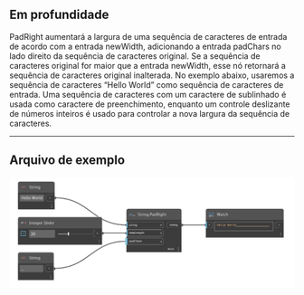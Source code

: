 ## Em profundidade
PadRight aumentará a largura de uma sequência de caracteres de entrada de acordo com a entrada newWidth, adicionando a entrada padChars no lado direito da sequência de caracteres original. Se a sequência de caracteres original for maior que a entrada newWidth, esse nó retornará a sequência de caracteres original inalterada. No exemplo abaixo, usaremos a sequência de caracteres “Hello World” como sequência de caracteres de entrada. Uma sequência de caracteres com um caractere de sublinhado é usada como caractere de preenchimento, enquanto um controle deslizante de números inteiros é usado para controlar a nova largura da sequência de caracteres.
___
## Arquivo de exemplo

![PadRight](./DSCore.String.PadRight_img.jpg)

